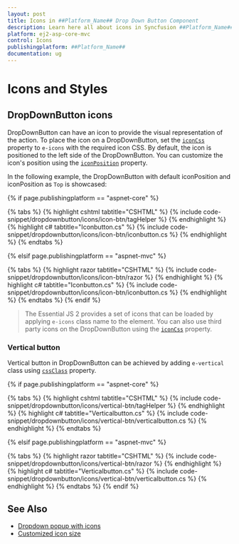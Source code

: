 ```yaml
---
layout: post
title: Icons in ##Platform_Name## Drop Down Button Component
description: Learn here all about icons in Syncfusion ##Platform_Name## Drop Down Button component of Syncfusion Essential JS 2 and more.
platform: ej2-asp-core-mvc
control: Icons
publishingplatform: ##Platform_Name##
documentation: ug
---
```



# Icons and Styles

## DropDownButton icons

DropDownButton can have an icon to provide the visual representation of the action. To place the icon on a DropDownButton, set the [`iconCss`](https://help.syncfusion.com/cr/aspnetcore-js2/Syncfusion.EJ2.SplitButtons.DropDownButton.html#Syncfusion_EJ2_SplitButtons_DropDownButton_IconCss) property to `e-icons` with the required icon CSS. By default, the icon is positioned to the left side of the DropDownButton. You can customize the icon's position using the [`iconPosition`](https://help.syncfusion.com/cr/aspnetcore-js2/Syncfusion.EJ2.SplitButtons.DropDownButton.html#Syncfusion_EJ2_SplitButtons_DropDownButton_IconPosition) property.

In the following example, the DropDownButton with default iconPosition and iconPosition as `Top` is showcased:

{% if page.publishingplatform == "aspnet-core" %}

{% tabs %}
{% highlight cshtml tabtitle="CSHTML" %}
{% include code-snippet/dropdownbutton/icons/icon-btn/tagHelper %}
{% endhighlight %}
{% highlight c# tabtitle="Iconbutton.cs" %}
{% include code-snippet/dropdownbutton/icons/icon-btn/iconbutton.cs %}
{% endhighlight %}
{% endtabs %}

{% elsif page.publishingplatform == "aspnet-mvc" %}

{% tabs %}
{% highlight razor tabtitle="CSHTML" %}
{% include code-snippet/dropdownbutton/icons/icon-btn/razor %}
{% endhighlight %}
{% highlight c# tabtitle="Iconbutton.cs" %}
{% include code-snippet/dropdownbutton/icons/icon-btn/iconbutton.cs %}
{% endhighlight %}
{% endtabs %}
{% endif %}



> The Essential JS 2 provides a set of icons that can be loaded by applying `e-icons` class name to the element. You can also use third party icons on the DropDownButton using the [`iconCss`](https://help.syncfusion.com/cr/aspnetcore-js2/Syncfusion.EJ2.SplitButtons.DropDownButton.html#Syncfusion_EJ2_SplitButtons_DropDownButton_IconCss) property.

### Vertical button

Vertical button in DropDownButton can be achieved by adding `e-vertical` class using [`cssClass`](https://help.syncfusion.com/cr/aspnetcore-js2/Syncfusion.EJ2.SplitButtons.DropDownButton.html#Syncfusion_EJ2_SplitButtons_DropDownButton_CssClass) property.

{% if page.publishingplatform == "aspnet-core" %}

{% tabs %}
{% highlight cshtml tabtitle="CSHTML" %}
{% include code-snippet/dropdownbutton/icons/vertical-btn/tagHelper %}
{% endhighlight %}
{% highlight c# tabtitle="Verticalbutton.cs" %}
{% include code-snippet/dropdownbutton/icons/vertical-btn/verticalbutton.cs %}
{% endhighlight %}
{% endtabs %}

{% elsif page.publishingplatform == "aspnet-mvc" %}

{% tabs %}
{% highlight razor tabtitle="CSHTML" %}
{% include code-snippet/dropdownbutton/icons/vertical-btn/razor %}
{% endhighlight %}
{% highlight c# tabtitle="Verticalbutton.cs" %}
{% include code-snippet/dropdownbutton/icons/vertical-btn/verticalbutton.cs %}
{% endhighlight %}
{% endtabs %}
{% endif %}



## See Also

* [Dropdown popup with icons](./popup-items#icons)
* [Customized icon size](./how-to/customize-icon-and-width)